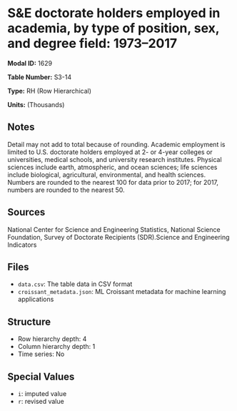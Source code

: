 # S&E doctorate holders employed in academia, by type of position, sex, and degree field: 1973&#8211;2017

**Modal ID:** 1629

**Table Number:** S3-14

**Type:** RH (Row Hierarchical)

**Units:** (Thousands)

## Notes

Detail may not add to total because of rounding. Academic employment is limited to U.S. doctorate holders employed at 2- or 4-year colleges or universities, medical schools, and university research institutes. Physical sciences include earth, atmospheric, and ocean sciences; life sciences include biological, agricultural, environmental, and health sciences. Numbers are rounded to the nearest 100 for data prior to 2017; for 2017, numbers are rounded to the nearest 50.

## Sources

National Center for Science and Engineering Statistics, National Science Foundation, Survey of Doctorate Recipients (SDR).Science and Engineering Indicators

## Files

- `data.csv`: The table data in CSV format
- `croissant_metadata.json`: ML Croissant metadata for machine learning applications

## Structure

- Row hierarchy depth: 4
- Column hierarchy depth: 1
- Time series: No

## Special Values

- `i`: imputed value
- `r`: revised value
